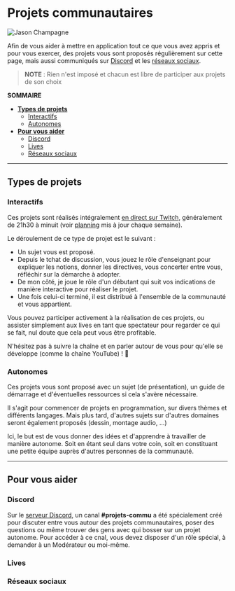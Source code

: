 # Projets communautaires

![Jason Champagne](https://nsa40.casimages.com/img/2020/04/17/200417043501429316.png)

Afin de vous aider à mettre en application tout ce que vous avez appris et pour vous exercer, des projets vous sont proposés régulièrement sur cette page, mais aussi communiqués sur [Discord](https://discord.me/jasonchampagne) et les [réseaux sociaux](https://jasonchampagne.fr/liens).

> **NOTE** : Rien n'est imposé et chacun est libre de participer aux projets de son choix

**SOMMAIRE**
+ [**Types de projets**](#types-de-projets)
  + [Interactifs](#interactifs)
  + [Autonomes](#autonomes)
+ [**Pour vous aider**](#pour-vous-aider)
  + [Discord](#discord)
  + [Lives](#lives)
  + [Réseaux sociaux](#réseaux-sociaux)

---

## Types de projets

### Interactifs

Ces projets sont réalisés intégralement [en direct sur Twitch](https://www.twitch.tv/jachampagne), généralement de 21h30 à minuit (voir [planning](https://jasonchampagne.fr/planning) mis à jour chaque semaine).

Le déroulement de ce type de projet est le suivant :

+ Un sujet vous est proposé.
+ Depuis le tchat de discussion, vous jouez le rôle d'enseignant pour expliquer les notions, donner les directives, vous concerter entre vous, réfléchir sur la démarche à adopter.
+ De mon côté, je joue le rôle d'un débutant qui suit vos indications de manière interactive pour réaliser le projet.
+ Une fois celui-ci terminé, il est distribué à l'ensemble de la communauté et vous appartient.

Vous pouvez participer activement à la réalisation de ces projets, ou assister simplement aux lives en tant que spectateur pour regarder ce qui se fait, nul doute que cela peut vous être profitable.

N'hésitez pas à suivre la chaîne et en parler autour de vous pour qu'elle se développe (comme la chaîne YouTube) ! 🙂

### Autonomes

Ces projets vous sont proposé avec un sujet (de présentation), un guide de démarrage et d'éventuelles ressources si cela s'avère nécessaire.

Il s'agit pour commencer de projets en programmation, sur divers thèmes et différents langages. Mais plus tard, d'autres sujets sur d'autres domaines seront également proposés (dessin, montage audio, ...)

Ici, le but est de vous donner des idées et d'apprendre à travailler de manière autonome. Soit en étant seul dans votre coin, soit en constituant une petite équipe auprès d'autres personnes de la communauté.

---

## Pour vous aider

### Discord

Sur le [serveur Discord](https://discord.me/jasonchampagne), un canal **\#projets-commu** a été spécialement créé pour discuter entre vous autour des projets communautaires, poser des questions ou même trouver des gens avec qui bosser sur un projet autonome. Pour accéder à ce cnal, vous devez disposer d'un rôle spécial, à demander à un Modérateur ou moi-même.

### Lives

### Réseaux sociaux
